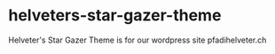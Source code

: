 # helveters-star-gazer-theme
Helveter's Star Gazer Theme is for our wordpress site pfadihelveter.ch 
